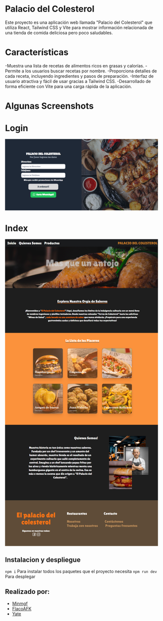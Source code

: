 # Palacio del Colesterol

Este proyecto es una aplicación web llamada "Palacio del Colesterol" que utiliza React, Tailwind CSS y Vite para mostrar información relacionada de una tienda de comida deliciosa pero poco saludables.


# Características

-Muestra una lista de recetas de alimentos ricos en grasas y calorías.
-Permite a los usuarios buscar recetas por nombre.
-Proporciona detalles de cada receta, incluyendo ingredientes y pasos de preparación.
-Interfaz de usuario atractiva y fácil de usar gracias a Tailwind CSS.
-Desarrollado de forma eficiente con Vite para una carga rápida de la aplicación.

# Algunas Screenshots

# Login
<p align="center">
  <img src="./readme/login.png" alt="Login Demo image" />
</p>

# Index
<p align="center">
  <img src="./readme/index.png" alt="Index Demo image" />
</p>


## Instalacion y despliegue

`npm i` Para instalar todos los paquetes que el proyecto necesita
`npm run dev` Para desplegar 


## Realizado por:

- [Minmgf](https://github.com/Minmgf)
- [FlacoAFK](https://github.com/FlacoAfk)
- [Yate](https://github.com/David9604)

